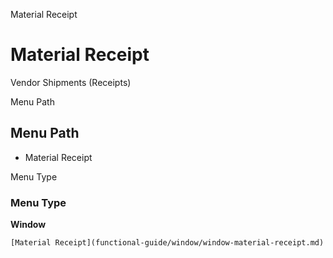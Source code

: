 
Material Receipt
# Material Receipt


Vendor Shipments (Receipts)

Menu Path
## Menu Path



- Material Receipt

Menu Type
### Menu Type

**Window**


```
[Material Receipt](functional-guide/window/window-material-receipt.md)
```